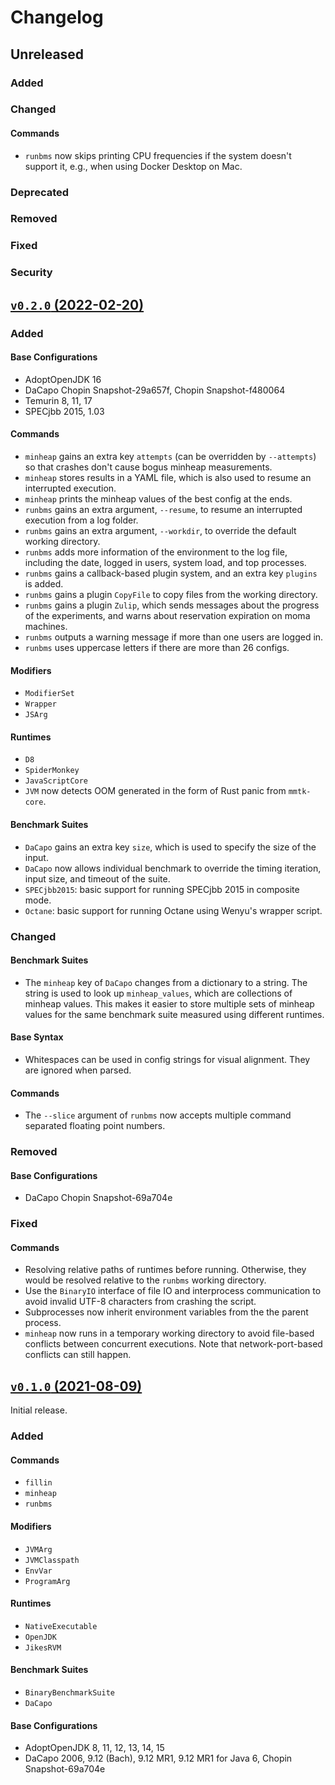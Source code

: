# Changelog
## Unreleased
### Added

### Changed
#### Commands
- `runbms` now skips printing CPU frequencies if the system doesn't support it, e.g., when using Docker Desktop on Mac.

### Deprecated

### Removed

### Fixed

### Security

## [`v0.2.0` (2022-02-20)](https://github.com/anupli/running-ng/releases/tag/v0.2.0)
### Added
#### Base Configurations
- AdoptOpenJDK 16
- DaCapo Chopin Snapshot-29a657f, Chopin Snapshot-f480064
- Temurin 8, 11, 17
- SPECjbb 2015, 1.03

#### Commands
- `minheap` gains an extra key `attempts` (can be overridden by `--attempts`) so that crashes don't cause bogus minheap measurements.
- `minheap` stores results in a YAML file, which is also used to resume an interrupted execution.
- `minheap` prints the minheap values of the best config at the ends.
- `runbms` gains an extra argument, `--resume`, to resume an interrupted execution from a log folder.
- `runbms` gains an extra argument, `--workdir`, to override the default working directory.
- `runbms` adds more information of the environment to the log file, including the date, logged in users, system load, and top processes.
- `runbms` gains a callback-based plugin system, and an extra key `plugins` is added.
- `runbms` gains a plugin `CopyFile` to copy files from the working directory.
- `runbms` gains a plugin `Zulip`, which sends messages about the progress of the experiments, and warns about reservation expiration on moma machines.
- `runbms` outputs a warning message if more than one users are logged in.
- `runbms` uses uppercase letters if there are more than 26 configs.

#### Modifiers
- `ModifierSet`
- `Wrapper`
- `JSArg`

#### Runtimes
- `D8`
- `SpiderMonkey`
- `JavaScriptCore`
- `JVM` now detects OOM generated in the form of Rust panic from `mmtk-core`.

#### Benchmark Suites
- `DaCapo` gains an extra key `size`, which is used to specify the size of the input.
- `DaCapo` now allows individual benchmark to override the timing iteration, input size, and timeout of the suite.
- `SPECjbb2015`: basic support for running SPECjbb 2015 in composite mode.
- `Octane`: basic support for running Octane using Wenyu's wrapper script.

### Changed
#### Benchmark Suites
- The `minheap` key of `DaCapo` changes from a dictionary to a string. The string is used to look up `minheap_values`, which are collections of minheap values. This makes it easier to store multiple sets of minheap values for the same benchmark suite measured using different runtimes.

#### Base Syntax
- Whitespaces can be used in config strings for visual alignment. They are ignored when parsed.

#### Commands
- The `--slice` argument of `runbms` now accepts multiple command separated floating point numbers. 

### Removed
#### Base Configurations
- DaCapo Chopin Snapshot-69a704e

### Fixed
#### Commands
- Resolving relative paths of runtimes before running. Otherwise, they would be resolved relative to the `runbms` working directory.
- Use the `BinaryIO` interface of file IO and interprocess communication to avoid invalid UTF-8 characters from crashing the script.
- Subprocesses now inherit environment variables from the the parent process.
- `minheap` now runs in a temporary working directory to avoid file-based conflicts between concurrent executions. Note that network-port-based conflicts can still happen.

## [`v0.1.0` (2021-08-09)](https://github.com/anupli/running-ng/releases/tag/v0.1.0)
Initial release.

### Added
#### Commands
- `fillin`
- `minheap`
- `runbms`

#### Modifiers
- `JVMArg`
- `JVMClasspath`
- `EnvVar`
- `ProgramArg`

#### Runtimes
- `NativeExecutable`
- `OpenJDK`
- `JikesRVM`

#### Benchmark Suites
- `BinaryBenchmarkSuite`
- `DaCapo`

#### Base Configurations
- AdoptOpenJDK 8, 11, 12, 13, 14, 15
- DaCapo 2006, 9.12 (Bach), 9.12 MR1, 9.12 MR1 for Java 6, Chopin Snapshot-69a704e
